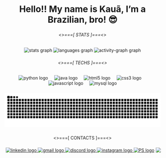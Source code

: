 <h1 align="center">Hello!! My name is Kauã, I’m a Brazilian, bro! 😎</h1>

###

<h6 align="center"><>===[ STATS ]===<></h6>

###

<div align="center">
  <img src="https://github-readme-stats.vercel.app/api?username=Kaua-P2004&hide_title=false&hide_rank=false&show_icons=true&include_all_commits=true&count_private=true&disable_animations=false&theme=dark&locale=en&hide_border=false&order=1&custom_title=KA%20-%20GitHub%20Stats" height="150" alt="stats graph"  />
  <img src="https://github-readme-stats.vercel.app/api/top-langs?username=Kaua-P2004&locale=en&hide_title=false&layout=compact&card_width=320&langs_count=5&theme=dark&hide_border=false&order=2" height="150" alt="languages graph"  />
  <img src="https://github-readme-activity-graph.vercel.app/graph?username=Kaua-P2004&radius=16&theme=gotham&area=true&order=5&hide_border=true&hide_title=true" height="300" alt="activity-graph graph"  />
</div>

###

<h6 align="center"><>===[ TECHS ]===<></h6>

###

<div align="center">
  <img src="https://cdn.jsdelivr.net/gh/devicons/devicon/icons/python/python-original.svg" height="40" alt="python logo"  />
  <img width="12" />
  <img src="https://cdn.jsdelivr.net/gh/devicons/devicon/icons/java/java-original.svg" height="40" alt="java logo"  />
  <img width="12" />
  <img src="https://cdn.jsdelivr.net/gh/devicons/devicon/icons/html5/html5-original.svg" height="40" alt="html5 logo"  />
  <img width="12" />
  <img src="https://cdn.jsdelivr.net/gh/devicons/devicon/icons/css3/css3-original.svg" height="40" alt="css3 logo"  />
  <img width="12" />
  <img src="https://cdn.jsdelivr.net/gh/devicons/devicon/icons/javascript/javascript-plain.svg" height="40" alt="javascript logo"  />
  <img width="12" />
  <img src="https://cdn.jsdelivr.net/gh/devicons/devicon/icons/mysql/mysql-original.svg" height="40" alt="mysql logo"  />
</div>

###

<img src="https://raw.githubusercontent.com/Kaua-P2004/Kaua-P2004/main/snake.svg" alt="Snake animation" />

###

<p align="center"><>===[ CONTACTS ]===<></p>

###

<img align="right" height="150" src="https://images-wixmp-ed30a86b8c4ca887773594c2.wixmp.com/f/217c4d10-96dd-45d2-a2e8-a1e6d88a6479/da16x7m-8852c883-ed49-4bcd-a03e-bfe4b2469a54.gif?token=eyJ0eXAiOiJKV1QiLCJhbGciOiJIUzI1NiJ9.eyJzdWIiOiJ1cm46YXBwOjdlMGQxODg5ODIyNjQzNzNhNWYwZDQxNWVhMGQyNmUwIiwiaXNzIjoidXJuOmFwcDo3ZTBkMTg4OTgyMjY0MzczYTVmMGQ0MTVlYTBkMjZlMCIsIm9iaiI6W1t7InBhdGgiOiJcL2ZcLzIxN2M0ZDEwLTk2ZGQtNDVkMi1hMmU4LWExZTZkODhhNjQ3OVwvZGExNng3bS04ODUyYzg4My1lZDQ5LTRiY2QtYTAzZS1iZmU0YjI0NjlhNTQuZ2lmIn1dXSwiYXVkIjpbInVybjpzZXJ2aWNlOmZpbGUuZG93bmxvYWQiXX0.5G8JNdHd-IGbh2CP5bvb3S2AW-X_p-xNollklNSc5IQ" />

###

<div align="center">
  <a href="http://www.linkedin.com/in/kaua-pereira-6ba08525a" target="_blank">
    <img src="https://img.shields.io/static/v1?message=LinkedIn&logo=linkedin&label=&color=0077B5&logoColor=white&labelColor=&style=flat" height="28" alt="linkedin logo"  />
  </a>
  <a href="kaua.pereira102004@gmail.com" target="_blank">
    <img src="https://img.shields.io/static/v1?message=Gmail&logo=gmail&label=&color=D14836&logoColor=white&labelColor=&style=flat" height="28" alt="gmail logo"  />
  </a>
  <a href="kkkkkk_p#5330" target="_blank">
    <img src="https://img.shields.io/static/v1?message=Discord&logo=discord&label=&color=7289DA&logoColor=white&labelColor=&style=flat" height="28" alt="discord logo"  />
  </a>
  <a href="https://www.instagram.com/kaua34v/profilecard/?igsh=MTV2YXBuYmtjbW56eQ==" target="_blank">
    <img src="https://img.shields.io/static/v1?message=Instagram&logo=instagram&label=&color=E4405F&logoColor=white&labelColor=&style=flat" height="28" alt="instagram logo"  />
  </a>
  <a href="https://profile.playstation.com/Homega_Black" target="_blank">
    <img src="https://img.shields.io/badge/PlayStation-003791?style=for-the-badge&logo=playstation&logoColor=white" height="30" alt="PS logo"  />
  </a>
</div>

###
